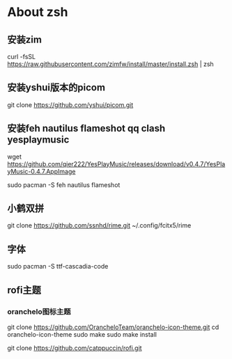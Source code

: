 # About zsh

## 安装zim

curl -fsSL https://raw.githubusercontent.com/zimfw/install/master/install.zsh | zsh

## 安装yshui版本的picom

git clone https://github.com/yshui/picom.git

## 安装feh nautilus flameshot qq clash yesplaymusic

wget https://github.com/qier222/YesPlayMusic/releases/download/v0.4.7/YesPlayMusic-0.4.7.AppImage

sudo pacman -S feh nautilus flameshot

## 小鹤双拼
git clone https://github.com/ssnhd/rime.git ~/.config/fcitx5/rime

## 字体
sudo pacman -S ttf-cascadia-code

## rofi主题
### oranchelo图标主题
git clone https://github.com/OrancheloTeam/oranchelo-icon-theme.git
cd oranchelo-icon-theme
sudo make
sudo make install

git clone https://github.com/catppuccin/rofi.git
